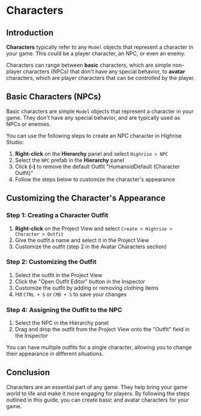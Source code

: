 # Characters

## Introduction
**Characters** typically refer to any `Model` objects that represent a character in your game. This could be a player character, an NPC, or even an enemy.

Characters can range between **basic** characters, which are simple non-player characters (NPCs) that don't have any special behavior, to **avatar** characters, which are player characters that can be controlled by the player.


## Basic Characters (NPCs)

Basic characters are simple `Model` objects that represent a character in your game. They don't have any special behavior, and are typically used as NPCs or enemies.

You can use the following steps to create an NPC character in Highrise Studio:

1. **Right-click** on the **Hierarchy** panel and select `Highrise > NPC`
2. Select the `NPC` prefab in the **Hierarchy** panel
3. Click **(-)** to remove the default Outfit "HumanoidDefault (Character Outfit)"
4. Follow the steps below to customize the character's appearance

## Customizing the Character's Appearance

### Step 1: Creating a Character Outfit

1. **Right-click** on the Project View and select `Create > Highrise > Character > Outfit`
2. Give the outfit a name and select it in the Project View
3. Customize the outfit (step 2 in the Avatar Characters section)

### Step 2: Customizing the Outfit

1. Select the outfit in the Project View
2. Click the "Open Outfit Editor" button in the Inspector
3. Customize the outfit by adding or removing clothing items
4. Hit `CTRL + S` or `CMD + S` to save your changes

### Step 4: Assigning the Outfit to the NPC

1. Select the NPC in the Hierarchy panel
2. Drag and drop the outfit from the Project View onto the "Outfit" field in the Inspector

You can have multiple outfits for a single character, allowing you to change their appearance in different situations.

## Conclusion

Characters are an essential part of any game. They help bring your game world to life and make it more engaging for players. By following the steps outlined in this guide, you can create basic and avatar characters for your game.


